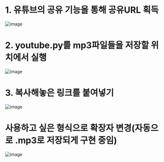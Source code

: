 <h1>1. 유튜브의 공유 기능을 통해 공유URL 획득</h1>

![image](https://github.com/MainUps/youtube-downloader/assets/48703334/b43db2c2-0e0a-4a36-97c2-6e7561c7f9eb)



<h1>2. youtube.py를 mp3파일들을 저장할 위치에서 실행</h1>

![image](https://github.com/MainUps/youtube-downloader/assets/48703334/f2dcf117-92e7-48e7-95b3-fb9102976d7e)


<h1>3. 복사해놓은 링크를 붙여넣기</h1>

![image](https://github.com/MainUps/youtube-downloader/assets/48703334/f7d836c3-6b01-443a-997e-9ccd242244fd)

<h1> 사용하고 싶은 형식으로 확장자 변경(자동으로 .mp3로 저장되게 구현 중임) </h1>

![image](https://github.com/MainUps/youtube-downloader/assets/48703334/6ff43394-e17b-42e3-b531-c421c615ea12)
